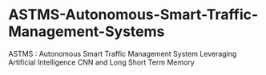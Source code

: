# ASTMS-Autonomous-Smart-Traffic-Management-Systems
ASTMS : Autonomous Smart Traffic Management System Leveraging Artificial Intelligence CNN and Long Short Term Memory
